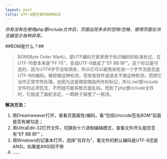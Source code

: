 ```yaml
---
layout: post
title: UTF-8里坑爹的BOM标记
---
```


*你有没有在使用php里include文件后，页面出现多余的空隙/空格，使得页面在浏览器显示各种异常。*

##BOM是什么？##

> BOM(Byte Order Mark)，是UTF编码方案里用于标识编码的标准标记，在UTF-16里本来是“FF FE”，变成UTF-8就成了“EF BB BF”。这个标记是可选的，因为UTF8字节没有顺序，所以它可以被用来检测一个字节流是否是UTF-8的编码。微软做这种检测，但有些软件或语言不做这种检测，而把它当作正常字符处理。也因为这是微软暗自所作的标记，所以.net里include文件时必须包含，不然就可能导致页面乱码。而到了php里include文件时，它就成了画蛇添足，一颗耗子屎搅了一锅汤。

**解决方法：**

1. 用Dreamweaver打开，查看页面属性/编码，看“包括Unicode签名BOM”前面是否有被勾选；
2. 用UltraEdit-32打开文件，切换到十六进制编辑模式，查看文件开头是否含有“EF BB BF”；
3. 用Windows的记事本打开，选择“另存为”，看文件的默认编码是UTF-8还是ANSI，如果是ANSI则不带
4. ......

